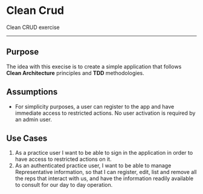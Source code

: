 # Clean Crud 

Clean CRUD exercise

---

## Purpose

The idea with this execise is to create a simple application that follows **Clean Architecture** principles and **TDD** methodologies.

## Assumptions

- For simplicity purposes, a user can register to the app and have immediate access to restricted actions. No user activation is required by an admin user.
## Use Cases

1. As a practice user I want to be able to sign in the application in order to have access to restricted actions on it.
2. As an authenticated practice user, I want to be able to manage Representative information, so that I can register, edit, list and remove all the reps that interact with us, and have the information readily available to consult for our day to day operation.





